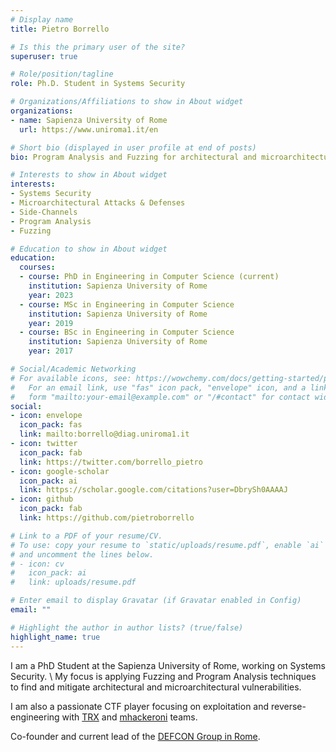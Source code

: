 ```yaml
---
# Display name
title: Pietro Borrello

# Is this the primary user of the site?
superuser: true

# Role/position/tagline
role: Ph.D. Student in Systems Security

# Organizations/Affiliations to show in About widget
organizations:
- name: Sapienza University of Rome
  url: https://www.uniroma1.it/en

# Short bio (displayed in user profile at end of posts)
bio: Program Analysis and Fuzzing for architectural and microarchitectural vulnerabilities.

# Interests to show in About widget
interests:
- Systems Security
- Microarchitectural Attacks & Defenses
- Side-Channels
- Program Analysis
- Fuzzing

# Education to show in About widget
education:
  courses:
  - course: PhD in Engineering in Computer Science (current)
    institution: Sapienza University of Rome
    year: 2023
  - course: MSc in Engineering in Computer Science
    institution: Sapienza University of Rome
    year: 2019
  - course: BSc in Engineering in Computer Science
    institution: Sapienza University of Rome
    year: 2017

# Social/Academic Networking
# For available icons, see: https://wowchemy.com/docs/getting-started/page-builder/#icons
#   For an email link, use "fas" icon pack, "envelope" icon, and a link in the
#   form "mailto:your-email@example.com" or "/#contact" for contact widget.
social:
- icon: envelope
  icon_pack: fas
  link: mailto:borrello@diag.uniroma1.it
- icon: twitter
  icon_pack: fab
  link: https://twitter.com/borrello_pietro
- icon: google-scholar
  icon_pack: ai
  link: https://scholar.google.com/citations?user=DbrySh0AAAAJ
- icon: github
  icon_pack: fab
  link: https://github.com/pietroborrello

# Link to a PDF of your resume/CV.
# To use: copy your resume to `static/uploads/resume.pdf`, enable `ai` icons in `params.toml`, 
# and uncomment the lines below.
# - icon: cv
#   icon_pack: ai
#   link: uploads/resume.pdf

# Enter email to display Gravatar (if Gravatar enabled in Config)
email: ""

# Highlight the author in author lists? (true/false)
highlight_name: true
---
```


I am a PhD Student at the Sapienza University of Rome, working on Systems Security. \\
My focus is applying Fuzzing and Program Analysis techniques to find and mitigate architectural and microarchitectural vulnerabilities.

I am also a passionate CTF player focusing on exploitation and reverse-engineering with [TRX](https://theromanxpl0it.github.io/) and [mhackeroni](https://mhackeroni.it/) teams.

Co-founder and current lead of the [DEFCON Group in Rome](https://defcon11396.it/).
